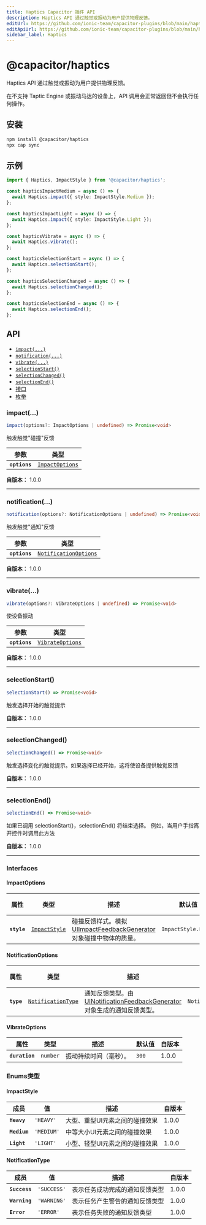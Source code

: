 ```yaml
---
title: Haptics Capacitor 插件 API
description: Haptics API 通过触觉或振动为用户提供物理反馈。
editUrl: https://github.com/ionic-team/capacitor-plugins/blob/main/haptics/README.md
editApiUrl: https://github.com/ionic-team/capacitor-plugins/blob/main/haptics/src/definitions.ts
sidebar_label: Haptics
---
```


# @capacitor/haptics

Haptics API 通过触觉或振动为用户提供物理反馈。

在不支持 Taptic Engine 或振动马达的设备上，API 调用会正常返回但不会执行任何操作。

## 安装

```bash
npm install @capacitor/haptics
npx cap sync
```

## 示例

```typescript
import { Haptics, ImpactStyle } from '@capacitor/haptics';

const hapticsImpactMedium = async () => {
  await Haptics.impact({ style: ImpactStyle.Medium });
};

const hapticsImpactLight = async () => {
  await Haptics.impact({ style: ImpactStyle.Light });
};

const hapticsVibrate = async () => {
  await Haptics.vibrate();
};

const hapticsSelectionStart = async () => {
  await Haptics.selectionStart();
};

const hapticsSelectionChanged = async () => {
  await Haptics.selectionChanged();
};

const hapticsSelectionEnd = async () => {
  await Haptics.selectionEnd();
};
```

## API

<docgen-index>

- [`impact(...)`](#impact)
- [`notification(...)`](#notification)
- [`vibrate(...)`](#vibrate)
- [`selectionStart()`](#selectionstart)
- [`selectionChanged()`](#selectionchanged)
- [`selectionEnd()`](#selectionend)
- [接口](#interfaces)
- [枚举](#enums)

</docgen-index>

<docgen-api>

### impact(...)

```typescript
impact(options?: ImpactOptions | undefined) => Promise<void>
```

触发触觉"碰撞"反馈

| 参数          | 类型                                                    |
| ------------- | ------------------------------------------------------- |
| **`options`** | <code><a href="#impactoptions">ImpactOptions</a></code> |

**自版本：** 1.0.0

---

### notification(...)

```typescript
notification(options?: NotificationOptions | undefined) => Promise<void>
```

触发触觉"通知"反馈

| 参数          | 类型                                                                |
| ------------- | ------------------------------------------------------------------- |
| **`options`** | <code><a href="#notificationoptions">NotificationOptions</a></code> |

**自版本：** 1.0.0

---

### vibrate(...)

```typescript
vibrate(options?: VibrateOptions | undefined) => Promise<void>
```

使设备振动

| 参数          | 类型                                                      |
| ------------- | --------------------------------------------------------- |
| **`options`** | <code><a href="#vibrateoptions">VibrateOptions</a></code> |

**自版本：** 1.0.0

---

### selectionStart()

```typescript
selectionStart() => Promise<void>
```

触发选择开始的触觉提示

**自版本：** 1.0.0

---

### selectionChanged()

```typescript
selectionChanged() => Promise<void>
```

触发选择变化的触觉提示。如果选择已经开始，这将使设备提供触觉反馈

**自版本：** 1.0.0

---

### selectionEnd()

```typescript
selectionEnd() => Promise<void>
```

如果已调用 selectionStart()，selectionEnd() 将结束选择。
例如，当用户手指离开控件时调用此方法

**自版本：** 1.0.0

---

### Interfaces

#### ImpactOptions

| 属性        | 类型                                                | 描述                                                                                                                                         | 默认值                         | 自版本 |
| ----------- | --------------------------------------------------- | -------------------------------------------------------------------------------------------------------------------------------------------- | ------------------------------ | ------ |
| **`style`** | <code><a href="#impactstyle">ImpactStyle</a></code> | 碰撞反馈样式。模拟 [UIImpactFeedbackGenerator](https://developer.apple.com/documentation/uikit/uiimpactfeedbackstyle) 对象碰撞中物体的质量。 | <code>ImpactStyle.Heavy</code> | 1.0.0  |

#### NotificationOptions

| 属性       | 类型                                                          | 描述                                                                                                                                                    | 默认值                                | 自版本 |
| ---------- | ------------------------------------------------------------- | ------------------------------------------------------------------------------------------------------------------------------------------------------- | ------------------------------------- | ------ |
| **`type`** | <code><a href="#notificationtype">NotificationType</a></code> | 通知反馈类型。由 [UINotificationFeedbackGenerator](https://developer.apple.com/documentation/uikit/uinotificationfeedbacktype) 对象生成的通知反馈类型。 | <code>NotificationType.SUCCESS</code> | 1.0.0  |

#### VibrateOptions

| 属性           | 类型                | 描述                   | 默认值           | 自版本 |
| -------------- | ------------------- | ---------------------- | ---------------- | ------ |
| **`duration`** | <code>number</code> | 振动持续时间（毫秒）。 | <code>300</code> | 1.0.0  |

### Enums类型

#### ImpactStyle

| 成员         | 值                    | 描述                           | 自版本 |
| ------------ | --------------------- | ------------------------------ | ------ |
| **`Heavy`**  | <code>'HEAVY'</code>  | 大型、重型UI元素之间的碰撞效果 | 1.0.0  |
| **`Medium`** | <code>'MEDIUM'</code> | 中等大小UI元素之间的碰撞效果   | 1.0.0  |
| **`Light`**  | <code>'LIGHT'</code>  | 小型、轻型UI元素之间的碰撞效果 | 1.0.0  |

#### NotificationType

| 成员          | 值                     | 描述                           | 自版本 |
| ------------- | ---------------------- | ------------------------------ | ------ |
| **`Success`** | <code>'SUCCESS'</code> | 表示任务成功完成的通知反馈类型 | 1.0.0  |
| **`Warning`** | <code>'WARNING'</code> | 表示任务产生警告的通知反馈类型 | 1.0.0  |
| **`Error`**   | <code>'ERROR'</code>   | 表示任务失败的通知反馈类型     | 1.0.0  |

</docgen-api>
